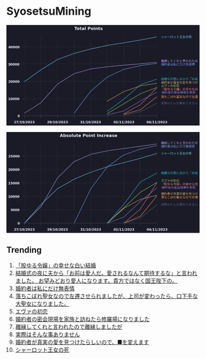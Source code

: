 # SyosetsuMining


![](https://raw.githubusercontent.com/exc4l/SyosetsuMining/main/plots/point_trend.png)

![](https://raw.githubusercontent.com/exc4l/SyosetsuMining/main/plots/point_increase.png)


## Trending

1. [「股ゆる令嬢」の幸せな白い結婚](https://ncode.syosetu.com/n2459im/)
2. [結婚式の夜に夫から「お前は愛人だ。愛されるなんて期待するな」と言われました。 お望みどおり愛人になります。貴方ではなく国王陛下の。](https://ncode.syosetu.com/n8891il/)
3. [婚約者は私にだけ無表情](https://ncode.syosetu.com/n0991im/)
4. [落ちこぼれ聖女なので左遷させられましたが、上司が変わったら、口下手な大聖女になりました。](https://ncode.syosetu.com/n2342im/)
5. [エヴァの初恋](https://ncode.syosetu.com/n2367im/)
6. [ 婚約者の密会現場を家族と訪ねたら修羅場になりました](https://ncode.syosetu.com/n2051im/)
7. [離縁してくれと言われたので離縁しましたが](https://ncode.syosetu.com/n8672il/)
8. [実際はそんな事ありません](https://ncode.syosetu.com/n2570im/)
9. [婚約者が真実の愛を見つけたらしいので、■を変えます](https://ncode.syosetu.com/n1733im/)
10. [シャーロット王女の死](https://ncode.syosetu.com/n6773ii/)
